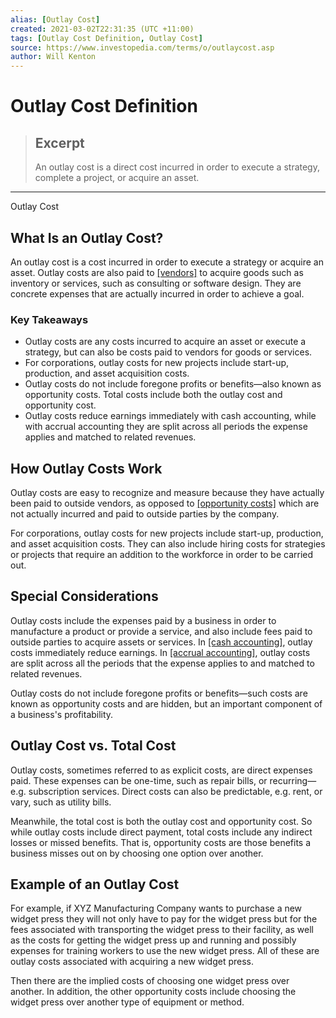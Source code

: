 ```yaml
---
alias: [Outlay Cost]
created: 2021-03-02T22:31:35 (UTC +11:00)
tags: [Outlay Cost Definition, Outlay Cost]
source: https://www.investopedia.com/terms/o/outlaycost.asp
author: Will Kenton
---
```


# Outlay Cost Definition

> ## Excerpt
> An outlay cost is a direct cost incurred in order to execute a strategy, complete a project, or acquire an asset.

---

Outlay Cost
## What Is an Outlay Cost?

An outlay cost is a cost incurred in order to execute a strategy or acquire an asset. Outlay costs are also paid to [[vendors]](https://www.investopedia.com/terms/v/vendor.asp) to acquire goods such as inventory or services, such as consulting or software design. They are concrete expenses that are actually incurred in order to achieve a goal. 

### Key Takeaways

-   Outlay costs are any costs incurred to acquire an asset or execute a strategy, but can also be costs paid to vendors for goods or services. 
-   For corporations, outlay costs for new projects include start-up, production, and asset acquisition costs.
-   Outlay costs do not include foregone profits or benefits—also known as opportunity costs. Total costs include both the outlay cost and opportunity cost.
-   Outlay costs reduce earnings immediately with cash accounting, while with accrual accounting they are split across all periods the expense applies and matched to related revenues.

## How Outlay Costs Work 

Outlay costs are easy to recognize and measure because they have actually been paid to outside vendors, as opposed to [[opportunity costs]](https://www.investopedia.com/terms/o/opportunitycost.asp) which are not actually incurred and paid to outside parties by the company. 

For corporations, outlay costs for new projects include start-up, production, and asset acquisition costs. They can also include hiring costs for strategies or projects that require an addition to the workforce in order to be carried out.

## Special Considerations

Outlay costs include the expenses paid by a business in order to manufacture a product or provide a service, and also include fees paid to outside parties to acquire assets or services. In [[cash accounting]](https://www.investopedia.com/terms/c/cashaccounting.asp), outlay costs immediately reduce earnings. In [[accrual accounting]](https://www.investopedia.com/terms/a/accrualaccounting.asp), outlay costs are split across all the periods that the expense applies to and matched to related revenues. 

Outlay costs do not include foregone profits or benefits—such costs are known as opportunity costs and are hidden, but an important component of a business's profitability.

## Outlay Cost vs. Total Cost

Outlay costs, sometimes referred to as explicit costs, are direct expenses paid. These expenses can be one-time, such as repair bills, or recurring—e.g. subscription services. Direct costs can also be predictable, e.g. rent, or vary, such as utility bills. 

Meanwhile, the total cost is both the outlay cost and opportunity cost. So while outlay costs include direct payment, total costs include any indirect losses or missed benefits. That is, opportunity costs are those benefits a business misses out on by choosing one option over another. 

## Example of an Outlay Cost

For example, if XYZ Manufacturing Company wants to purchase a new widget press they will not only have to pay for the widget press but for the fees associated with transporting the widget press to their facility, as well as the costs for getting the widget press up and running and possibly expenses for training workers to use the new widget press. All of these are outlay costs associated with acquiring a new widget press.

Then there are the implied costs of choosing one widget press over another. In addition, the other opportunity costs include choosing the widget press over another type of equipment or method.
